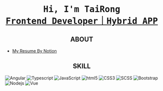 <!-- Title -->
<h1 align="center">
  <samp>Hi, I'm TaiRong
    <br>
    <b><a target="_blank" href="https://github.com/taiRong225">Frontend Developer｜Hybrid APP</a></b>
  </samp>
</h1>

<!-- About -->
<h2 align="center">ABOUT</h2>
<ul>
  <li>
    <a href="https://tairong.notion.site/Tai-Rong-Wu-1fc0ed9e74794421b59631b329731d3c?pvs=74" target="_blank">My Resume By Notion</a>
  </li>
</ul>

<!-- Skill -->
<h2 align="center">SKILL</h2>
<p>
  <img alt="Angular" src="https://img.shields.io/badge/Angular-DD0031?style=for-the-badge&logo=angular&logoColor=white" />
  <img alt="Typescript" src="https://img.shields.io/badge/TypeScript-007ACC?style=for-the-badge&logo=typescript&logoColor=white" />
  <img alt="JavaScript" src="https://img.shields.io/badge/JavaScript-323330?style=for-the-badge&logo=javascript&logoColor=F7DF1E" />
  <img alt="html5" src="https://img.shields.io/badge/HTML5-E34F26?style=for-the-badge&logo=html5&logoColor=white" />
  <img alt="CSS3" src="https://img.shields.io/badge/CSS3-1572B6?style=for-the-badge&logo=css3&logoColor=white" />
  <img alt="SCSS" src="https://img.shields.io/badge/Scss-CC6699?style=for-the-badge&logo=scss&logoColor=white" />
  <img alt="Bootstrap" src="https://img.shields.io/badge/Bootstrap-563D7C?style=for-the-badge&logo=bootstrap&logoColor=white" />
  <img alt="Nodejs" src="https://img.shields.io/badge/Node.js-339933?style=for-the-badge&logo=nodedotjs&logoColor=white" />
  <img alt="Vue" src="https://img.shields.io/badge/Vue.js-35495E?style=for-the-badge&logo=vue.js&logoColor=4FC08D" />
</p>
